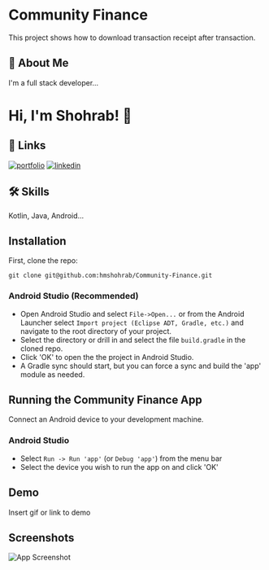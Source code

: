 
# Community Finance

This project shows how to download transaction receipt after transaction.


## 🚀 About Me
I'm a full stack developer...


# Hi, I'm Shohrab! 👋


## 🔗 Links
[![portfolio](https://img.shields.io/badge/my_portfolio-000?style=for-the-badge&logo=ko-fi&logoColor=white)](https://shohrab.puremindit.com/)
[![linkedin](https://img.shields.io/badge/linkedin-0A66C2?style=for-the-badge&logo=linkedin&logoColor=white)](https://www.linkedin.com/in/hmshohrab)

## 🛠 Skills
Kotlin, Java, Android...


## Installation

First, clone the repo:

`git clone git@github.com:hmshohrab/Community-Finance.git`

### Android Studio (Recommended)

* Open Android Studio and select `File->Open...` or from the Android Launcher select `Import project (Eclipse ADT, Gradle, etc.)` and navigate to the root directory of your project.
* Select the directory or drill in and select the file `build.gradle` in the cloned repo.
* Click 'OK' to open the the project in Android Studio.
* A Gradle sync should start, but you can force a sync and build the 'app' module as needed.

## Running the Community Finance App

Connect an Android device to your development machine.

### Android Studio

* Select `Run -> Run 'app'` (or `Debug 'app'`) from the menu bar
* Select the device you wish to run the app on and click 'OK'

 
    
## Demo

Insert gif or link to demo


## Screenshots

![App Screenshot](https://via.placeholder.com/468x300?text=App+Screenshot+Here)

